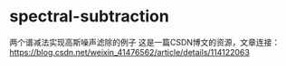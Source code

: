 # spectral-subtraction
两个谱减法实现高斯噪声滤除的例子
这是一篇CSDN博文的资源，文章连接：https://blog.csdn.net/weixin_41476562/article/details/114122063
